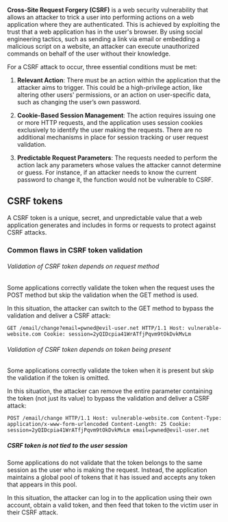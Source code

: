 **Cross-Site Request Forgery (CSRF)** is a web security vulnerability that allows an attacker to trick a user into performing actions on a web application where they are authenticated. This is achieved by exploiting the trust that a web application has in the user's browser. By using social engineering tactics, such as sending a link via email or embedding a malicious script on a website, an attacker can execute unauthorized commands on behalf of the user without their knowledge.

For a CSRF attack to occur, three essential conditions must be met:

1. **Relevant Action**: There must be an action within the application that the attacker aims to trigger. This could be a high-privilege action, like altering other users' permissions, or an action on user-specific data, such as changing the user’s own password.
    
2. **Cookie-Based Session Management**: The action requires issuing one or more HTTP requests, and the application uses session cookies exclusively to identify the user making the requests. There are no additional mechanisms in place for session tracking or user request validation.
    
3. **Predictable Request Parameters**: The requests needed to perform the action lack any parameters whose values the attacker cannot determine or guess. For instance, if an attacker needs to know the current password to change it, the function would not be vulnerable to CSRF.

## CSRF tokens
A CSRF token is a unique, secret, and unpredictable value that a web application generates and includes in forms or requests to protect against CSRF attacks.

### Common flaws in CSRF token validation
###### Validation of CSRF token depends on request method
Some applications correctly validate the token when the request uses the POST method but skip the validation when the GET method is used.

In this situation, the attacker can switch to the GET method to bypass the validation and deliver a CSRF attack:

`GET /email/change?email=pwned@evil-user.net HTTP/1.1 Host: vulnerable-website.com Cookie: session=2yQIDcpia41WrATfjPqvm9tOkDvkMvLm`

###### Validation of CSRF token depends on token being present

Some applications correctly validate the token when it is present but skip the validation if the token is omitted.

In this situation, the attacker can remove the entire parameter containing the token (not just its value) to bypass the validation and deliver a CSRF attack:

`POST /email/change HTTP/1.1 Host: vulnerable-website.com Content-Type: application/x-www-form-urlencoded Content-Length: 25 Cookie: session=2yQIDcpia41WrATfjPqvm9tOkDvkMvLm email=pwned@evil-user.net`

##### CSRF token is not tied to the user session

Some applications do not validate that the token belongs to the same session as the user who is making the request. Instead, the application maintains a global pool of tokens that it has issued and accepts any token that appears in this pool.

In this situation, the attacker can log in to the application using their own account, obtain a valid token, and then feed that token to the victim user in their CSRF attack.